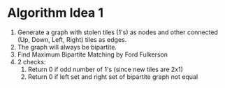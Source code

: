 # Algorithm Idea 1

1. Generate a graph with stolen tiles (1's) as nodes and other connected (Up, Down, Left, Right) tiles as edges.
2. The graph will always be bipartite. 
3. Find Maximum Bipartite Matching by Ford Fulkerson
4. 2 checks:
	1. Return 0 if odd number of 1's (since new tiles are 2x1) 
	2. Return 0 if left set and right set of bipartite graph not equal
